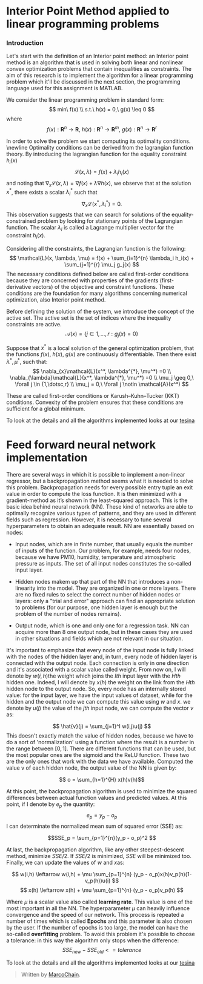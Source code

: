 # Interior Point Method applied to linear programming problems
  
### Introduction
Let's start with the definition of an Interior point method: an Interior point method is an algorithm that is used in solving both linear and nonlinear convex optimization problems that contain inequalities as constraints. The aim of this research is to implement the algorithm for a linear programming problem which it'll be discussed in the next section, the programming language used for this assignment is MATLAB. 

We consider the linear programming problem in standard form: 
$$
 min\ f(x) \\ 
 s.t.\ h(x) = 0,\ g(x) \leq 0
$$
where $$f(x): \textbf{R}^n \rightarrow \textbf{R},\ h(x): \textbf{R}^n \rightarrow \textbf{R}^m,\ g(x): \textbf{R}^n \rightarrow \textbf{R}^r$$

In order to solve the problem we start computing its optimality conditions. \newline
Optimality conditions can be derived from the lagrangian function theory. By introducing the lagrangian function for the equality constraint $h_i(x)$
$$
\mathcal{L}(x, \lambda) = f(x) + \lambda_i h_i(x)
$$
and noting that $\nabla_{x}\mathcal{L}(x, \lambda) = \nabla f(x) + \lambda \nabla h(x)$, we observe that at the solution $x^{*}$, there exists a scalar $\lambda_i ^{*}$ such that 
$$
\nabla_{x}\mathcal{L}(x^*, \lambda_i^{*}) =0.
$$
This observation suggests that we can search for solutions of the equality-constrained
problem by looking for stationary points of the Lagrangian function. The scalar $\lambda_i$  is called a Lagrange multiplier vector for the constraint $h_i(x)$. 

Considering all the constraints, the Lagrangian function is the following:
$$
\mathcal{L}(x, \lambda, \mu) = f(x) + \sum_{i=1}^{n} \lambda_i h_i(x) + \sum_{j=1}^{r} \mu_j g_j(x)
$$
The necessary conditions defined below are called first-order conditions because they are concerned with properties of the gradients (first-derivative vectors) of the objective and constraint functions. These conditions are the foundation for many algorithms concerning numerical optimization, also Interior point method.

Before defining the solution of the system, we introduce the concept of the active set. The active set is the set of indices where the inequality constraints are active. 
$$
\mathcal{A}(x) = \{ j \in {1,\dotsc,r}: g_j(x)=0 \}
$$

Suppose that $x^{*}$ is a local solution of the general optimization problem, that the functions $f(x),\ h(x),\ g(x)$ are continuously differentiable. Then there exist  $\lambda^{*}, \mu^{*}$, such that:
$$
\nabla_{x}\mathcal{L}(x^*, \lambda^{*}, \mu^*) =0 \\
\nabla_{\lambda}\mathcal{L}(x^*, \lambda^{*}, \mu^*) =0 \\
\mu_j \geq 0,\ \forall j \in {1,\dotsc,r} \\
\mu_j = 0,\ \forall j \notin \mathcal{A}(x^*) 
$$

These are called first-order conditions or Karush–Kuhn–Tucker (KKT) conditions. Convexity of the problem ensures that these conditions are sufficient for a global
minimum. 

To look at the details and all the algorithms implemented looks at  our [tesina](https://github.com/MarcoChain/Numerical-Optimization-for-Large-Scale-problems-and-Stochastic-optimization/blob/master/assignment_opt_c1.pdf)
# Feed forward neural network implementation
There are several ways in which it is possible to implement a non-linear regressor, but a backpropagation method seems what it is needed to solve this problem. Backpropagation needs for every possible entry tuple an exit value in order to compute the loss function. It is then minimized with a gradient-method as it’s shown in the least-squared approach. This is the basic idea behind neural network (NN). These kind of networks are able to optimally recognize various types of patterns, and they are used in different fields such as regression. However, it is necessary to tune several hyperparameters to obtain an adequate result. NN are essentially based on nodes: 
- Input nodes, which are in finite number, that usually equals the number of inputs of the function. Our problem, for example, needs four nodes, because we have PM10, humidity, temperature and atmospheric pressure as inputs. The set of all input nodes constitutes the so-called input layer. 

- Hidden nodes makem up that part of the NN that introduces a non-linearity into the model. They are organized in one or more layers. There are no fixed rules to select the correct number of hidden nodes or layers: only a "trial and error" approach can find an appropriate solution to problems (for our purpose, one hidden layer is enough but the problem of the number of nodes remains).
-   Output node, which is one and only one for a regression task. NN can acquire more than 8 one output node, but in these cases they are used in other situations and fields which are not relevant in our situation.

It's important to emphasize that every node of the input node is fully linked with the nodes of the hidden layer and, in turn, every node of hidden layer is connected with the output node. Each connection is only in one direction and it's associated with a scalar value called weight. From now on, I will denote by $w(i,h)$the weight which joins the $Ith$  input layer with the $Hth$ hidden one. Indeed, I will denote by $x(h)$ the weight on the link from the $Hth$ hidden node to the output node. So, every node has an internally stored value: for the input layer, we have the input values of dataset, while for the hidden and the output node we can compute this value using $w$ and $x$. we denote by $u(j)$ the value of the  $jth$  input node, we can compute the vector $v$ as:

$$ 
\hat{v}(j) = \sum_{j=1}^I w(i,j)u(j)
$$
This doesn't exactly match the value of hidden nodes, because we have to do a sort of  'normalization' using a function where the result is a number in the range between $[0, 1]$. There are different functions that can be used, but the most popular ones are the sigmoid and the ReLU function. These two are the only ones that work with the data we have available.
Computed the value  v of each hidden node, the output value of the NN is given by:

$$ o = \sum_{h=1}^{H} x(h)v(h)$$

At this point, the backpropagation algorithm is used to minimize the squared differences between actual function values and predicted values. At this point, if I denote by $e_p$ the quantity:
$$ e_p = y_p - o_p $$
I can determinate the normalized mean sum of squared error (SSE) as:

$$SSE_p = \sum_{p=1}^{n}(y_p - o_p)^2 $$

At last, the  backpropagation algorithm,  like any other steepest-descent method,  minimize $SSE/2$. If $SSE/2$ is minimized, $SSE$ will be minimized too. 
Finally, we can update the values of $w$ and $x$as:

$$
w(i,h) \leftarrow w(i,h) + \mu \sum_{p=1}^{n} (y_p - o_p)x(h)v_p(h)(1-v_p(h))u(i)
$$ $$
x(h) \leftarrow  x(h) + \mu \sum_{p=1}^{n} (y_p - o_p)v_p(h)
$$

Where $\mu$ is a scalar value also called $\textbf{ learning rate}$. This value is one of the most important in all the NN. The hyperparameter  $\mu$ can heavily influence convergence and the speed of our network. 
This process is repeated a number of times which is called $\textbf{Epochs}$ and this parameter is also chosen by the user. If the number of epochs is too large, the model can have the so-called $\textbf{overfitting}$ problem. To avoid this problem it's possible to choose a tolerance: in this way the algorithm only stops when the difference:
$$
 SSE_{new} - SSE_{old} <= tolerance 
$$

To look at the details and all the algorithms implemented looks at  our [tesina](https://github.com/MarcoChain/Numerical-Optimization-for-Large-Scale-problems-and-Stochastic-optimization/blob/master/Relazione.pdf)

> Written by [MarcoChain](https://www.linkedin.com/in/marcogullotto/).


